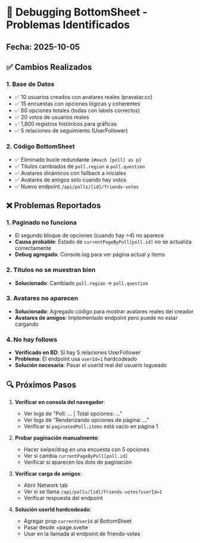 # 🐛 Debugging BottomSheet - Problemas Identificados

## Fecha: 2025-10-05

## ✅ Cambios Realizados

### 1. Base de Datos
- ✅ 10 usuarios creados con avatares reales (pravatar.cc)
- ✅ 15 encuestas con opciones lógicas y coherentes
- ✅ 60 opciones totales (todas con labels correctos)
- ✅ 20 votos de usuarios reales
- ✅ 1,800 registros históricos para gráficas
- ✅ 5 relaciones de seguimiento (UserFollower)

### 2. Código BottomSheet
- ✅ Eliminado bucle redundante `{#each [poll] as p}`
- ✅ Títulos cambiados de `poll.region` a `poll.question`
- ✅ Avatares dinámicos con fallback a iniciales
- ✅ Avatares de amigos solo cuando hay votos
- ✅ Nuevo endpoint `/api/polls/[id]/friends-votes`

## ❌ Problemas Reportados

### 1. **Paginado no funciona**
- El segundo bloque de opciones (cuando hay >4) no aparece
- **Causa probable**: Estado de `currentPageByPoll[poll.id]` no se actualiza correctamente
- **Debug agregado**: Console.log para ver página actual y items

### 2. **Títulos no se muestran bien**
- **Solucionado**: Cambiado `poll.region` → `poll.question`

### 3. **Avatares no aparecen**
- **Solucionado**: Agregado código para mostrar avatares reales del creador
- **Avatares de amigos**: Implementado endpoint pero puede no estar cargando

### 4. **No hay follows**
- **Verificado en BD**: Sí hay 5 relaciones UserFollower
- **Problema**: El endpoint usa `userId=1` hardcodeado
- **Solución necesaria**: Pasar el userId real del usuario logueado

## 🔍 Próximos Pasos

1. **Verificar en consola del navegador**:
   - Ver logs de "Poll: ... | Total opciones: ..."
   - Ver logs de "Renderizando opciones de página: ..."
   - Verificar si `paginatedPoll.items` está vacío en página 1

2. **Probar paginación manualmente**:
   - Hacer swipe/drag en una encuesta con 5 opciones
   - Ver si cambia `currentPageByPoll[poll.id]`
   - Verificar si aparecen los dots de paginación

3. **Verificar carga de amigos**:
   - Abrir Network tab
   - Ver si se llama `/api/polls/[id]/friends-votes?userId=1`
   - Verificar respuesta del endpoint

4. **Solución userId hardcodeado**:
   - Agregar prop `currentUserId` al BottomSheet
   - Pasar desde +page.svelte
   - Usar en la llamada al endpoint de friends-votes
